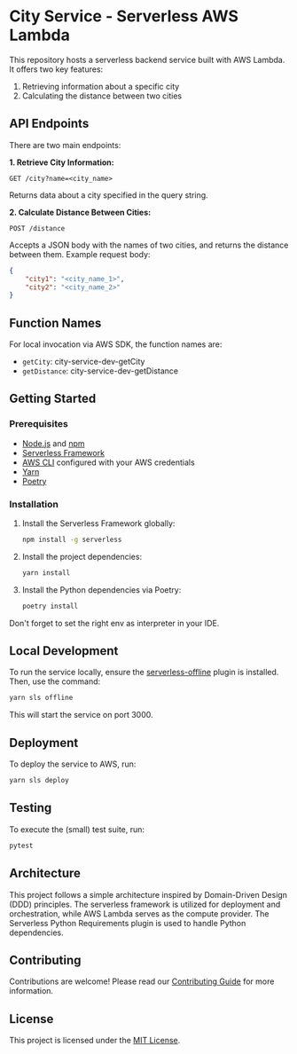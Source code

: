 # City Service - Serverless AWS Lambda

This repository hosts a serverless backend service built with AWS Lambda. It offers two key features:

1. Retrieving information about a specific city
2. Calculating the distance between two cities

## API Endpoints

There are two main endpoints:

**1. Retrieve City Information:**
```
GET /city?name=<city_name>
```
Returns data about a city specified in the query string.

**2. Calculate Distance Between Cities:**
```
POST /distance
```
Accepts a JSON body with the names of two cities, and returns the distance between them.
Example request body:
```json
{
    "city1": "<city_name_1>",
    "city2": "<city_name_2>"
}
```
## Function Names

For local invocation via AWS SDK, the function names are:

* `getCity`: city-service-dev-getCity
* `getDistance`: city-service-dev-getDistance

## Getting Started

### Prerequisites

* [Node.js](https://nodejs.org/) and [npm](https://www.npmjs.com/)
* [Serverless Framework](https://www.serverless.com/)
* [AWS CLI](https://aws.amazon.com/cli/) configured with your AWS credentials
* [Yarn](https://yarnpkg.com/)
* [Poetry](https://python-poetry.org/)

### Installation

1. Install the Serverless Framework globally:
    ```bash
    npm install -g serverless
    ```

2. Install the project dependencies:
    ```bash
    yarn install
    ```

3. Install the Python dependencies via Poetry:
    ```bash
    poetry install
    ```

Don't forget to set the right env as interpreter in your IDE.
## Local Development

To run the service locally, ensure the [serverless-offline](https://www.serverless.com/plugins/serverless-offline) plugin is installed. Then, use the command:

```bash
yarn sls offline
```
This will start the service on port 3000.

## Deployment

To deploy the service to AWS, run:

```bash
yarn sls deploy
```

## Testing

To execute the (small) test suite, run:

```bash
pytest
```

## Architecture

This project follows a simple architecture inspired by Domain-Driven Design (DDD) principles. The serverless framework is utilized for deployment and orchestration, while AWS Lambda serves as the compute provider. The Serverless Python Requirements plugin is used to handle Python dependencies.

## Contributing

Contributions are welcome! Please read our [Contributing Guide](CONTRIBUTING.md) for more information.

## License

This project is licensed under the [MIT License](LICENSE).
